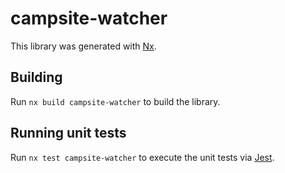 # campsite-watcher

This library was generated with [Nx](https://nx.dev).

## Building

Run `nx build campsite-watcher` to build the library.

## Running unit tests

Run `nx test campsite-watcher` to execute the unit tests via [Jest](https://jestjs.io).
